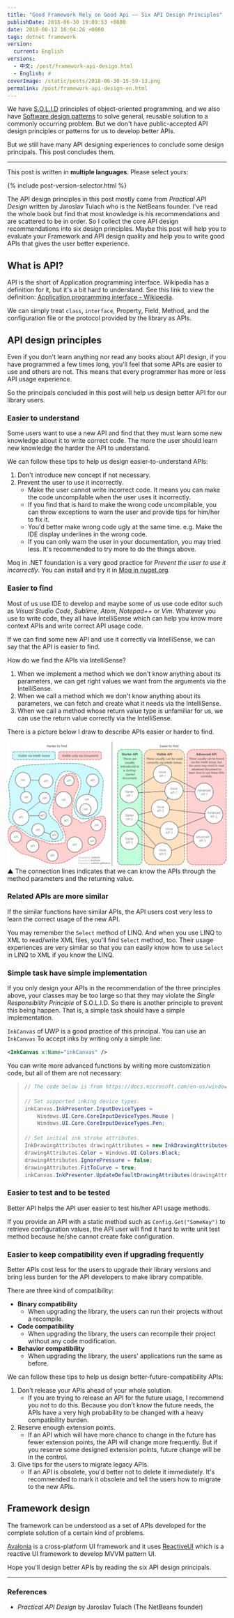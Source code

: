 ```yaml
---
title: "Good Framework Rely on Good Api —— Six API Design Principles"
publishDate: 2018-06-30 19:09:53 +0800
date: 2018-08-12 16:04:26 +0800
tags: dotnet framework
version:
  current: English
versions:
  - 中文: /post/framework-api-design.html
  - English: #
coverImage: /static/posts/2018-06-30-15-59-13.png
permalink: /post/framework-api-design-en.html
---
```


We have [S.O.L.I.D](https://en.wikipedia.org/wiki/SOLID) principles of object-oriented programming, and we also have [Software design patterns](https://en.wikipedia.org/wiki/Software_design_pattern) to solve general, reusable solution to a commonly occurring problem. But we don't have public-accepted API design principles or patterns for us to develop better APIs.

But we still have many API designing experiences to conclude some design principals. This post concludes them.

---

This post is written in **multiple languages**. Please select yours:

{% include post-version-selector.html %}

The API design principles in this post mostly come from *Practical API Design* written by Jaroslav Tulach who is the NetBeans founder. I've read the whole book but find that most knowledge is his recommendations and are scattered to be in order. So I collect the core API design recommendations into six design principles. Maybe this post will help you to evaluate your Framework and API design quality and help you to write good APIs that gives the user better experience.

<div id="toc"></div>

## What is API?

API is the short of Application programming interface. Wikipedia has a definition for it, but it's a bit hard to understand. See this link to view the definition: [Application programming interface - Wikipedia](https://en.wikipedia.org/wiki/Application_programming_interface).

We can simply treat `class`, `interface`, Property, Field, Method, and the configuration file or the protocol provided by the library as APIs.

## API design principles

Even if you don't learn anything nor read any books about API design, if you have programmed a few times long, you'll feel that some APIs are easier to use and others are not. This means that every programmer has more or less API usage experience.

So the principals concluded in this post will help us design better API for our library users.

### Easier to understand

Some users want to use a new API and find that they must learn some new knowledge about it to write correct code. The more the user should learn new knowledge the harder the API to understand.

We can follow these tips to help us design easier-to-understand APIs:

1. Don't introduce new concept if not necessary.
1. Prevent the user to use it incorrectly.
    - Make the user cannot write incorrect code. It means you can make the code uncompilable when the user uses it incorrectly.
    - If you find that is hard to make the wrong code uncompilable, you can throw exceptions to warn the user and provide tips for him/her to fix it.
    - You'd better make wrong code ugly at the same time. e.g. Make the IDE display underlines in the wrong code.
    - If you can only warn the user in your documentation, you may tried less. It's recommended to try more to do the things above.

Moq in .NET foundation is a very good practice for *Prevent the user to use it incorrectly*. You can install and try it in [Moq in nuget.org](https://www.nuget.org/packages/Moq/).

### Easier to find

Most of us use IDE to develop and maybe some of us use code editor such as *Visual Studio Code*, *Sublime*, *Atom*, *Notepad++* or *Vim*. Whatever you use to write code, they all have IntelliSense which can help you know more context APIs and write correct API usage code.

If we can find some new API and use it correctly via IntelliSense, we can say that the API is easier to find.

How do we find the APIs via IntelliSense?

1. When we implement a method which we don't know anything about its parameters, we can get right values we want from the arguments via the IntelliSense.
1. When we call a method which we don't know anything about its parameters, we can fetch and create what it needs via the IntelliSense.
1. When we call a method whose return value type is unfamiliar for us, we can use the return value correctly via the IntelliSense.

There is a picture below I draw to describe APIs easier or harder to find.

![Easier/Harder to Find](/static/posts/2018-06-30-15-59-13.png)  
▲ The connection lines indicates that we can know the APIs through the method parameters and the returning value.

### Related APIs are more similar

If the similar functions have similar APIs, the API users cost very less to learn the correct usage of the new API.

You may remember the `Select` method of LINQ. And when you use LINQ to XML to read/write XML files, you'll find `Select` method, too. Their usage experiences are very similar so that you can easily know how to use `Select` in LINQ to XML if you know the LINQ.

### Simple task have simple implementation

If you only design your APIs in the recommendation of the three principles above, your classes may be too large so that they may violate the *Single Responsibility Principle* of S.O.L.I.D. So there is another principle to prevent this being happen. That is, a simple task should have a simple implementation.

`InkCanvas` of UWP is a good practice of this principal. You can use an `InkCanvas` To accept inks by writing only a simple line:

```xml
<InkCanvas x:Name="inkCanvas" />
```

You can write more advanced functions by writing more customization code, but all of them are not necessary:

> ```csharp
> // The code below is from https://docs.microsoft.com/en-us/windows/uwp/design/input/pen-and-stylus-interactions
> 
> // Set supported inking device types.
> inkCanvas.InkPresenter.InputDeviceTypes =
>     Windows.UI.Core.CoreInputDeviceTypes.Mouse |
>     Windows.UI.Core.CoreInputDeviceTypes.Pen;
> 
> // Set initial ink stroke attributes.
> InkDrawingAttributes drawingAttributes = new InkDrawingAttributes();
> drawingAttributes.Color = Windows.UI.Colors.Black;
> drawingAttributes.IgnorePressure = false;
> drawingAttributes.FitToCurve = true;
> inkCanvas.InkPresenter.UpdateDefaultDrawingAttributes(drawingAttributes);
> ```

### Easier to test and to be tested

Better API helps the API user easier to test his/her API usage methods.

If you provide an API with a static method such as `Config.Get("SomeKey")` to retrieve configuration values, the API user will find it hard to write unit test method because he/she cannot create fake configuration.

### Easier to keep compatibility even if upgrading frequently

Better APIs cost less for the users to upgrade their library versions and bring less burden for the API developers to make library compatible.

There are three kind of compatibility:

- **Binary compatibility**
    - When upgrading the library, the users can run their projects without a recompile.
- **Code compatibility**
    - When upgrading the library, the users can recompile their project without any code modification.
- **Behavior compatibility**
    - When upgrading the library, the users' applications run the same as before.

We can follow these tips to help us design better-future-compatibility APIs:

1. Don't release your APIs ahead of your whole solution.
    - If you are trying to release an API for the future usage, I recommend you not to do this. Because you don’t know the future needs, the APIs have a very high probability to be changed with a heavy compatibility burden.
1. Reserve enough extension points.
    - If an API which will have more chance to change in the future has fewer extension points, the API will change more frequently. But if you reserve some designed extension points, future change will be in the control.
1. Give tips for the users to migrate legacy APIs.
    - If an API is obsolete, you'd better not to delete it immediately. It's recommended to mark it obsolete and tell the users how to migrate to the new APIs.

## Framework design

The framework can be understood as a set of APIs developed for the complete solution of a certain kind of problems.

[Avalonia](https://github.com/AvaloniaUI/Avalonia) is a cross-platform UI framework and it uses [ReactiveUI](https://github.com/reactiveui/ReactiveUI) which is a reactive UI framework to develop MVVM pattern UI.

Hope you'll design better APIs by reading the six API design principals.

---

### References

- *Practical API Design* by Jaroslav Tulach (The NetBeans founder)


